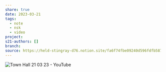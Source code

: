 ```yaml
---
share: true
date: 2023-03-21
tags:
  - note
  - nsk
  - video
project: 
s21-authors: []
branch: 
source: https://held-stingray-d76.notion.site/fa6f74fbe09240d596fdfb58738f6a5b
---
```


![Town Hall 21 03 23 - YouTube](https://youtu.be/g8dBa1FrY7o)
